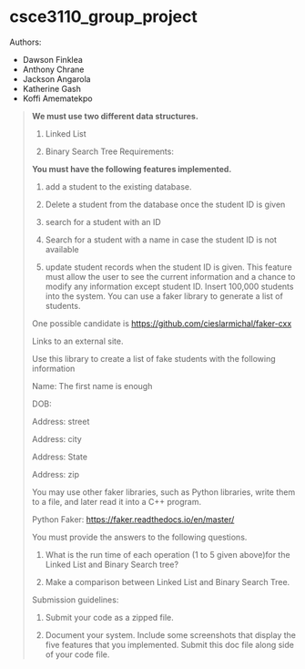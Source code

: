 # csce3110_group_project

Authors:

- Dawson Finklea
- Anthony Chrane
- Jackson Angarola
- Katherine Gash
- Koffi Amematekpo

> **We must use two different data structures.**
>
> 1. Linked List
>
> 2. Binary Search Tree
> Requirements:
> 
> **You must have the following features implemented.**
>
> 1. add a student to the existing database.
>
> 2. Delete a student from the database once the student ID is given
>
> 3. search for a student with an ID
>
> 4. Search for a student with a name in case the student ID is not available
>
> 5. update student records when the student ID is given. This feature must allow the user to see the current information and a chance to modify any information except student ID.
> Insert 100,000 students into the system. You can use a faker library to generate a list of students. 
>
> One possible candidate is https://github.com/cieslarmichal/faker-cxx
>
> Links to an external site.
>
> Use this library to create a list of fake students with the following information
>
> Name: The first name is enough
>
> DOB:
>
> Address: street
>
> Address: city
>
> Address: State
>
> Address: zip
>
> You may use other faker libraries, such as Python libraries, write them to a file, and later read it into a C++ program.
>
> Python Faker: https://faker.readthedocs.io/en/master/
>
> You must provide the answers to the following questions.
>
> 1. What is the run time of each operation (1 to 5 given above)for the Linked List and Binary Search tree?
>
> 2. Make a comparison between Linked List and Binary Search Tree.
>
>
>
> 
>
> Submission guidelines:
>
> 1. Submit your code as a zipped file. 
>
> 2. Document your system. Include some screenshots that display the five features that you implemented. Submit this doc file along side of your code file.
